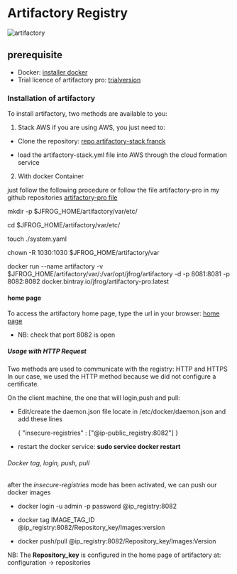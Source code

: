 # Artifactory Registry

![artifactory](https://tutos-android-france.com/wp-content/uploads/2017/05/Artifactory_HEX1.png)

## prerequisite

* Docker: [installer docker](https://get.docker.com/)
* Trial licence of artifactory pro: [trialversion](https://jfrog.com/artifactory/free-trial/)

### Installation of artifactory

To install artifactory, two methods are available to you:

1. Stack AWS
   if you are using AWS, you just need to:
* Clone the repository: [repo artifactory-stack franck](https://github.com/franck-art/artifactory)

* load the artifactory-stack.yml file into AWS through the cloud formation service
2. With docker Container

just follow the following procedure or follow the file artifactory-pro in my github repositories [artifactory-pro file](https://github.com/franck-art/artifactory/blob/master/artifactory-pro)

  mkdir -p $JFROG_HOME/artifactory/var/etc/

  cd $JFROG_HOME/artifactory/var/etc/

  touch ./system.yaml

  chown -R 1030:1030 $JFROG_HOME/artifactory/var

  docker run --name artifactory -v $JFROG_HOME/artifactory/var/:/var/opt/jfrog/artifactory -d -p 8081:8081 -p 8082:8082 docker.bintray.io/jfrog/artifactory-pro:latest

#### home page

To access the artifactory home page, type the url in your browser:
[home page](http://@ip:8082)

* NB: check that port 8082 is open

##### Usage with HTTP Request

Two methods are used to communicate with the registry: HTTP and HTTPS
In our case, we used the HTTP method because we did not configure a certificate.

On the client machine, the one that will login,push and pull:

* Edit/create the daemon.json file locate in /etc/docker/daemon.json and add these lines
  
  {
    "insecure-registries" : ["@ip-public_registry:8082"]
  }

* restart the docker service: **sudo service docker restart**

###### Docker tag, login, push, pull

after the *insecure-registries* mode has been activated, we can push our docker images

* docker login -u admin -p password @ip_registry:8082 

* docker tag IMAGE_TAG_ID  @ip_registry:8082/Repository_key/Images:version

* docker push/pull @ip_registry:8082/Repository_key/Images:Version

NB: The **Repository_key** is configured in the home page of artifactory at: configuration -> repositories

